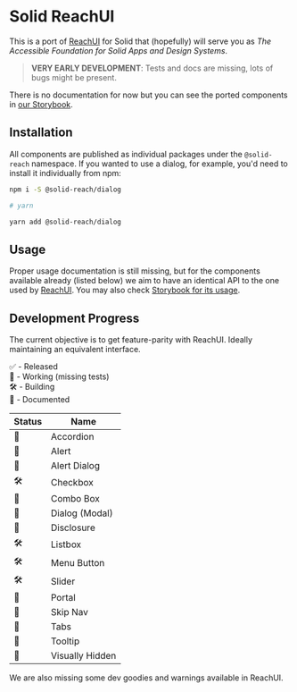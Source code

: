 # Solid ReachUI

This is a port of [ReachUI](https://reach.tech) for Solid that (hopefully) will serve you as _The Accessible Foundation for Solid Apps and Design Systems_.

> **VERY EARLY DEVELOPMENT**: Tests and docs are missing, lots of bugs might be present.

There is no documentation for now but you can see the ported components in [our Storybook](https://pablo-abc.github.io/solid-reach).

## Installation

All components are published as individual packages under the `@solid-reach` namespace. If you wanted to use a dialog, for example, you'd need to install it individually from npm:

```sh
npm i -S @solid-reach/dialog

# yarn

yarn add @solid-reach/dialog
```

## Usage

Proper usage documentation is still missing, but for the components available already (listed below) we aim to have an identical API to the one used by [ReachUI](https://reach.tech). You may also check [Storybook for its usage](https://pablo-abc.github.io/solid-reach).

## Development Progress

The current objective is to get feature-parity with ReachUI. Ideally maintaining an equivalent interface.

✅ - Released<br/>
💪 - Working (missing tests)<br/>
🛠 - Building<br/>
📝 - Documented<br/>

| Status | Name            |
|--------|-----------------|
| 💪     | Accordion       |
| 💪     | Alert           |
| 💪     | Alert Dialog    |
| 🛠      | Checkbox        |
| 💪      | Combo Box       |
| 💪     | Dialog (Modal)  |
| 💪     | Disclosure      |
| 🛠      | Listbox         |
| 🛠      | Menu Button     |
| 🛠      | Slider          |
| 💪     | Portal          |
| 💪     | Skip Nav        |
| 💪      | Tabs            |
| 💪      | Tooltip         |
| 💪     | Visually Hidden |

We are also missing some dev goodies and warnings available in ReachUI.
